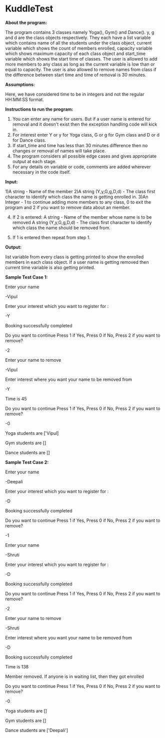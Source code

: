 # KuddleTest

**About the program:**

The program contains 3 classes namely Yoga(), Gym() and Dance(). y, g and d are the class objects respectively.
They each have a list variable which contains name of all the students under the class object, current variable which shows the count of members enrolled, capacity variable which shows maximum capacity of each class object and start_time variable which shows the start time of classes.
The user is allowed to add more members to any class as long as the current variable is low than or equal to capacity.
The user is also allowed to remove names from class if the difference between start time and time of removal is 30 minutes.


**Assumptions:**

Here, we have considered time to be in integers and not the regular HH:MM:SS format.


**Instructions to run the program:**

1) You can enter any name for users. But if a user name is entered for removal and it doesn't exist then the exception handling code will kick in.
2) For interest enter Y or y for Yoga class, G or g for Gym class and D or d for Dance class.
3) If start_time and time has less than 30 minutes difference then no changes or removal of names will take place.
4) The program considers all possible edge cases and gives appropriate output at each stage.
5) For any details on variable or code, comments are added wherever necessary in the code itself.


**Input:**

1)A string - Name of the member
2)A string (Y,y,G,g,D,d) - The class first character to identify which class the name is getting enrolled in.
3)An Integer - 1 to continue adding more members to any class, 0 to exit the program and 2 if you want to remove data about an member.

4) If 2 is entered:
	A string - Name of the member whose name is to be removed
	A string (Y,y,G,g,D,d) - The class first character to identify which class the name should be removed from.

5) If 1 is entered then repeat from step 1.


**Output:**

list variable from every class is getting printed to show the enrolled members in each class object.
If a user name is getting removed then current time variable is also getting printed.


**Sample Test Case 1:**

Enter your name

-Vipul

Enter your interest which you want to register for :

-Y

Booking successfully completed

Do you want to continue Press 1 if Yes, Press 0 if No, Press 2 if you want to remove?

-2

Enter your name to remove

-Vipul

Enter interest where you want your name to be removed from

-Y

Time is  45

Do you want to continue Press 1 if Yes, Press 0 if No, Press 2 if you want to remove?

-0

Yoga students are ['Vipul]

Gym students are []

Dance students are []


**Sample Test Case 2:**

Enter your name

-Deepali

Enter your interest which you want to register for :

-D

Booking successfully completed

Do you want to continue Press 1 if Yes, Press 0 if No, Press 2 if you want to remove?

-1

Enter your name

-Shruti

Enter your interest which you want to register for :

-D

Booking successfully completed

Do you want to continue Press 1 if Yes, Press 0 if No, Press 2 if you want to remove?

-2

Enter your name to remove

-Shruti

Enter interest where you want your name to be removed from

-D

Booking successfully completed

Time is  138

Member removed. If anyone is in waiting list, then they got enrolled

Do you want to continue Press 1 if Yes, Press 0 if No, Press 2 if you want to remove?

-0

Yoga students are  []

Gym students are  []

Dance students are  ['Deepali']



